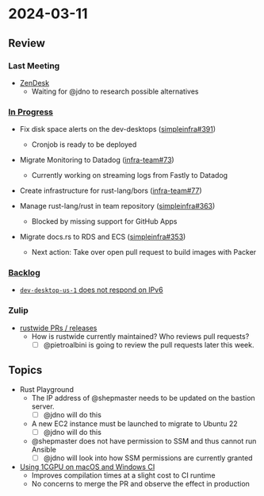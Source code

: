 # 2024-03-11

## Review

### Last Meeting

- [ZenDesk](https://rust-lang.zulipchat.com/#narrow/stream/242791-t-infra/topic/ZenDesk)
    - Waiting for @jdno to research possible alternatives

### [In Progress](https://github.com/orgs/rust-lang/projects/24/views/1)

- Fix disk space alerts on the dev-desktops ([simpleinfra#391](https://github.com/rust-lang/simpleinfra/issues/391))
    - Cronjob is ready to be deployed

- Migrate Monitoring to Datadog ([infra-team#73](https://github.com/rust-lang/infra-team/issues/73))
    - Currently working on streaming logs from Fastly to Datadog

- Create infrastructure for rust-lang/bors ([infra-team#77](https://github.com/rust-lang/infra-team/issues/77))

- Manage rust-lang/rust in team repository ([simpleinfra#363](https://github.com/rust-lang/simpleinfra/issues/363))
    - Blocked by missing support for GitHub Apps

- Migrate docs.rs to RDS and ECS ([simpleinfra#353](https://github.com/rust-lang/simpleinfra/issues/353))
    - Next action: Take over open pull request to build images with Packer

### [Backlog](https://github.com/orgs/rust-lang/projects/24/views/1)

- [`dev-desktop-us-1` does not respond on IPv6](https://github.com/rust-lang/simpleinfra/issues/186)

### Zulip

- [rustwide PRs / releases](https://rust-lang.zulipchat.com/#narrow/stream/242791-t-infra/topic/rustwide.20PRs.20.2F.20releases.3F)
    - How is rustwide currently maintained? Who reviews pull requests?
        - [ ] @pietroalbini is going to review the pull requests later this week.

## Topics

- Rust Playground
    - The IP address of @shepmaster needs to be updated on the bastion server.
        - [ ] @jdno will do this
    - A new EC2 instance must be launched to migrate to Ubuntu 22
        - [ ] @jdno will do this
    - @shepmaster does not have permission to SSM and thus cannot run Ansible
        - [ ] @jdno will look into how SSM permissions are currently granted
- [Using 1CGPU on macOS and Windows CI](https://rust-lang.zulipchat.com/#narrow/stream/242791-t-infra/topic/Using.201CGU.20on.20macOS.20and.20Windows.20dist.20CI)
    - Improves compilation times at a slight cost to CI runtime
    - No concerns to merge the PR and observe the effect in production
